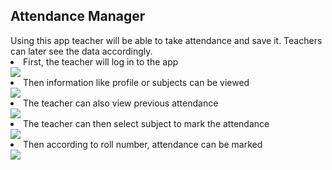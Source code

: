 <h2><b>Attendance Manager</b></h2>
Using this app teacher will be able to take attendance and save it. Teachers can later see the data accordingly.
<br>
<li>First, the teacher will log in to the app</li>
<img src="https://github.com/harshitgokharu/AttendanceManager/blob/master/demo/login_page.png?raw=true">
<li>Then information like profile or subjects can be viewed</li>
<img src="https://github.com/harshitgokharu/AttendanceManager/blob/master/demo/home_page.png?raw=true">
<li>The teacher can also view previous attendance</li>
<img src="https://github.com/harshitgokharu/AttendanceManager/blob/master/demo/menu.png?raw=true">
<li>The teacher can then select subject to mark the attendance</li>
<img src="https://github.com/harshitgokharu/AttendanceManager/blob/master/demo/take_attendance.png?raw=true">
<li>Then according to roll number, attendance can be marked</li>
<img src="https://github.com/harshitgokharu/AttendanceManager/blob/master/demo/display_attendance.png?raw=true">

